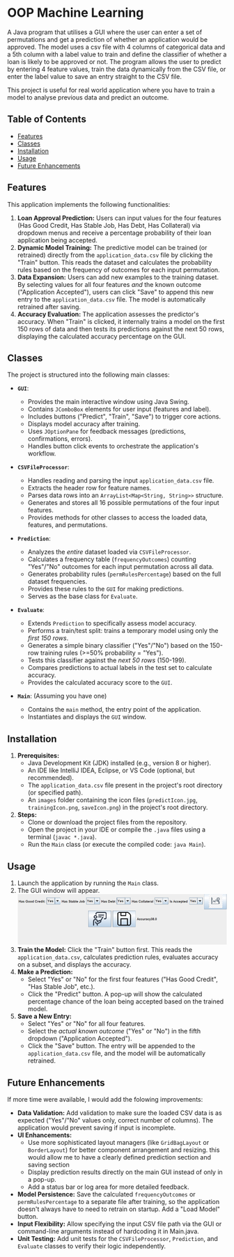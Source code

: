 # OOP Machine Learning 

A Java program that utilises a GUI where the user can enter a set of 
permutations and get a prediction of whether an application would be approved.
The model uses a csv file with 4 columns of categorical data and a 5th column with a label value
to train and define the classifier of whether a loan is likely to be approved or not.
The program allows the user to predict by entering 4 feature values, train the data dynamically from the CSV file,
or enter the label value to save an entry straight to the CSV file.

This project is useful for real world application where you have to train a model to analyse previous 
data and predict an outcome.

## Table of Contents

*   [Features](#features)
*   [Classes](#classes)
*   [Installation](#installation)
*   [Usage](#usage)
*   [Future Enhancements](#future-enhancements)

## Features

This application implements the following functionalities:

1.  **Loan Approval Prediction:** Users can input values for the four features (Has Good Credit, Has Stable Job, Has Debt, Has Collateral) via dropdown menus and receive a percentage probability of their loan application being accepted.
2.  **Dynamic Model Training:** The predictive model can be trained (or retrained) directly from the `application_data.csv` file by clicking the "Train" button. This reads the dataset and calculates the probability rules based on the frequency of outcomes for each input permutation.
3.  **Data Expansion:** Users can add new examples to the training dataset. By selecting values for all four features *and* the known outcome ("Application Accepted"), users can click "Save" to append this new entry to the `application_data.csv` file. The model is automatically retrained after saving.
4.  **Accuracy Evaluation:** The application assesses the predictor's accuracy. When "Train" is clicked, it internally trains a model on the first 150 rows of data and then tests its predictions against the next 50 rows, displaying the calculated accuracy percentage on the GUI.

## Classes

The project is structured into the following main classes:

*   **`GUI`**:
    *   Provides the main interactive window using Java Swing.
    *   Contains `JComboBox` elements for user input (features and label).
    *   Includes buttons ("Predict", "Train", "Save") to trigger core actions.
    *   Displays model accuracy after training.
    *   Uses `JOptionPane` for feedback messages (predictions, confirmations, errors).
    *   Handles button click events to orchestrate the application's workflow.

*   **`CSVFileProcessor`**:
    *   Handles reading and parsing the input `application_data.csv` file.
    *   Extracts the header row for feature names.
    *   Parses data rows into an `ArrayList<Map<String, String>>` structure.
    *   Generates and stores all 16 possible permutations of the four input features.
    *   Provides methods for other classes to access the loaded data, features, and permutations.

*   **`Prediction`**:
    *   Analyzes the *entire* dataset loaded via `CSVFileProcessor`.
    *   Calculates a frequency table (`frequencyOutcomes`) counting "Yes"/"No" outcomes for each input permutation across all data.
    *   Generates probability rules (`permRulesPercentage`) based on the full dataset frequencies.
    *   Provides these rules to the `GUI` for making predictions.
    *   Serves as the base class for `Evaluate`.

*   **`Evaluate`**:
    *   Extends `Prediction` to specifically assess model accuracy.
    *   Performs a train/test split: trains a temporary model using only the *first 150 rows*.
    *   Generates a simple binary classifier ("Yes"/"No") based on the 150-row training rules (>=50% probability = "Yes").
    *   Tests this classifier against the *next 50 rows* (150-199).
    *   Compares predictions to actual labels in the test set to calculate accuracy.
    *   Provides the calculated accuracy score to the `GUI`.

*   **`Main`**: (Assuming you have one)
    *   Contains the `main` method, the entry point of the application.
    *   Instantiates and displays the `GUI` window.

## Installation

1.  **Prerequisites:**
    *   Java Development Kit (JDK) installed (e.g., version 8 or higher).
    *   An IDE like IntelliJ IDEA, Eclipse, or VS Code (optional, but recommended).
    *   The `application_data.csv` file present in the project's root directory (or specified path).
    *   An `images` folder containing the icon files (`predictIcon.jpg`, `trainingIcon.png`, `saveIcon.png`) in the project's root directory.
2.  **Steps:**
    *   Clone or download the project files from the repository.
    *   Open the project in your IDE or compile the `.java` files using a terminal (`javac *.java`).
    *   Run the `Main` class (or execute the compiled code: `java Main`).

## Usage

1.  Launch the application by running the `Main` class.
2.  The GUI window will appear.
    ![](images/img_2.png)
3.  **Train the Model:** Click the "Train" button first. This reads the `application_data.csv`, calculates prediction rules, evaluates accuracy on a subset, and displays the accuracy.
4.  **Make a Prediction:**
    *   Select "Yes" or "No" for the first four features ("Has Good Credit", "Has Stable Job", etc.).
    *   Click the "Predict" button. A pop-up will show the calculated percentage chance of the loan being accepted based on the trained model.
5.  **Save a New Entry:**
    *   Select "Yes" or "No" for all four features.
    *   Select the *actual known outcome* ("Yes" or "No") in the fifth dropdown ("Application Accepted").
    *   Click the "Save" button. The entry will be appended to the `application_data.csv` file, and the model will be automatically retrained.

## Future Enhancements

If more time were available, I would add the folowing improvements:


*   **Data Validation:** Add validation to make sure the loaded CSV data is as expected ("Yes"/"No" values only, correct number of columns). The application would prevent saving if input is incomplete.
*   **UI Enhancements:**
    *   Use more sophisticated layout managers (like `GridBagLayout` or `BorderLayout`) for better component arrangement and resizing. this would allow me to have a clearly defined prediction section and saving section
    *   Display prediction results directly on the main GUI instead of only in a pop-up.
    *   Add a status bar or log area for more detailed feedback.
*   **Model Persistence:** Save the calculated `frequencyOutcomes` or `permRulesPercentage` to a separate file after training, so the application doesn't always have to need to retrain on startup. Add a "Load Model" button.
*   **Input Flexibility:** Allow specifying the input CSV file path via the GUI or command-line arguments instead of hardcoding it in Main.java.
*   **Unit Testing:** Add unit tests for the `CSVFileProcessor`, `Prediction`, and `Evaluate` classes to verify their logic independently.